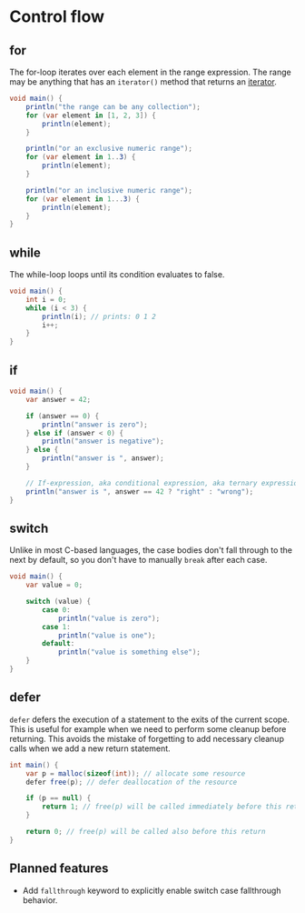 # Control flow

## for

The for-loop iterates over each element in the range expression.
The range may be anything that has an `iterator()` method that returns an [iterator](iterators).

```cs
void main() {
    println("the range can be any collection");
    for (var element in [1, 2, 3]) {
        println(element);
    }

    println("or an exclusive numeric range");
    for (var element in 1..3) {
        println(element);
    }

    println("or an inclusive numeric range");
    for (var element in 1...3) {
        println(element);
    }
}
```

## while

The while-loop loops until its condition evaluates to false.

```cs
void main() {
    int i = 0;
    while (i < 3) {
        println(i); // prints: 0 1 2
        i++;
    }
}
```

## if

```cs
void main() {
    var answer = 42;

    if (answer == 0) {
        println("answer is zero");
    } else if (answer < 0) {
        println("answer is negative");
    } else {
        println("answer is ", answer);
    }

    // If-expression, aka conditional expression, aka ternary expression.
    println("answer is ", answer == 42 ? "right" : "wrong");
}
```

## switch

Unlike in most C-based languages, the case bodies don't fall through to the next by default,
so you don't have to manually `break` after each case.

```cs
void main() {
    var value = 0;

    switch (value) {
        case 0:
            println("value is zero");
        case 1:
            println("value is one");
        default:
            println("value is something else");
    }
}
```

## defer

`defer` defers the execution of a statement to the exits of the current scope.
This is useful for example when we need to perform some cleanup before returning.
This avoids the mistake of forgetting to add necessary cleanup calls when we add a new return statement.

```cs
int main() {
    var p = malloc(sizeof(int)); // allocate some resource
    defer free(p); // defer deallocation of the resource

    if (p == null) {
        return 1; // free(p) will be called immediately before this return
    }

    return 0; // free(p) will be called also before this return
}
```

## Planned features

- Add `fallthrough` keyword to explicitly enable switch case fallthrough behavior.
